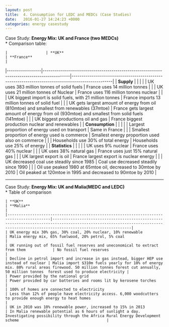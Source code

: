 ```yaml
---
layout: post
title:  4. Consumption for LEDC and MEDCs (Case Studies)
date:   2016-01-27 14:24:23 +0000
categories: energy casestudy
---
```


<div class="know know-info">
<i class="fa fa-book" aria-hidden="true"></i>Case Study:<b>
Energy Mix: UK and France (two MEDCs)
</b></div>
* Comparison table:

	|                 | **UK**                                                                                    | **France**                                                                                       |
|-----------------|-------------------------------------------------------------------------------------------|--------------------------------------------------------------------------------------------------|
| **Supply**      |                                                                                           |                                                                                                  |
|                 | UK uses 383 million tonnes of solid fuels                                                 | France uses 14 million tonnes                                                                    |
|                 | UK uses 21 million tonnes of Nuclear                                                      | France uses 116 million tonnes nuclear                                                           |
|                 | UK biggest import is solid fuels, with 21 million tonnes                                  | France imports 13 million tonnes of solid fuel                                                   |
|                 | UK gets largest amount of energy from oil (810mtoe) and smallest from renewables (37mtoe) | France gets largest amount of energy from oil (930mtoe)  and smallest from solid fuels (141mtoe) |
|                 | UK biggest productions oil and gas                                                        | France biggest production nuclear and renewables                                                 |
| **Consumption** |                                                                                           |                                                                                                  |
|                 | Largest proportion of energy used on transport                                            | Same in France                                                                                   |
|                 | Smallest proportion of energy used is commerce                                            | Smallest energy proportion used also on commerce                                                 |
|                 | Households use 30% of total energy                                                        | Households use 25% of energy                                                                     |
| **Statistics**  |                                                                                           |                                                                                                  |
|                 | UK uses 9% nuclear                                                                        | France uses 40% nuclear                                                                          |
|                 | UK uses 38% natural gas                                                                   | France uses just 15% natural gas                                                                 |
|                 | UK largest export is oil                                                                  | France largest export is nuclear energy                                                          |
|                 | UK decreased coal use steadily since 1985                                                 | Coal use decreased steadily since 1990                                                           |
|                 | Oil use peaked 1980 at 65mtoe oil, decreased to 30mtoe by 2010                            | Oil peaked at 120mtoe in 1995 and decreased to 90mtoe by 2010                                    |

---

<div class="know know-info">
<i class="fa fa-book" aria-hidden="true"></i>Case Study:<b>
Energy Mix: UK and Malia(MEDC and LEDC)
</b></div>
* Table of comparison

	| **UK**                                                                                  | **Malia**                                                                                                                                                                     |
	|-----------------------------------------------------------------------------------------|-------------------------------------------------------------------------------------------------------------------------------------------------------------------------------|
	| UK energy mix 30% gas, 30% coal, 20% nuclear, 10% renewable                             | Malia energy mix, 65% fuelwood, 20% petrol, 5% coal                                                                                                                           |
	| UK running out of fossil fuel reserves and uneconomical to extract from them            | No fossil fuel reserves                                                                                                                                                       |
	| Decline in petrol import and increase in gas instead, bigger HEP use instead of nuclear | Malia import $310m fuels yearly for 10% of energy mix. 80% rural areas firewood. 50 million tonnes forest cut annually, 50 million tonnes  forest used to produce electricity |
	| Power provided by the national grid                                                     | Power provided by car batteries and rooms lit by kerosene torches                                                                                                             |
	| 100% of homes are connected to electricity                                              | Less than 12% of people have electricity access. 6,000 woodcutters to provide enough energy to heat homes                                                                     |
	| UK in 2010 was 10% renewable power, increased to 15% in 2013                            | In Malia renewable potential as 6 hours of sunlight a day. Investigating possibility through the Africa Rural Energy Development scheme                                       |